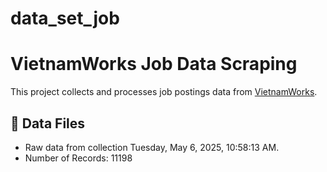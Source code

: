 # data_set_job

# VietnamWorks Job Data Scraping

This project collects and processes job postings data from [VietnamWorks](https://www.vietnamworks.com/).

## 📂 Data Files

- Raw data from collection Tuesday, May 6, 2025, 10:58:13 AM.
- Number of Records: 11198